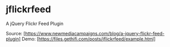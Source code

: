 jflickrfeed
===========

A jQuery Flickr Feed Plugin

Source: [https://www.newmediacampaigns.com/blog/a-jquery-flickr-feed-plugin]
Demo: [https://files.gethifi.com/posts/jflickrfeed/example.html]